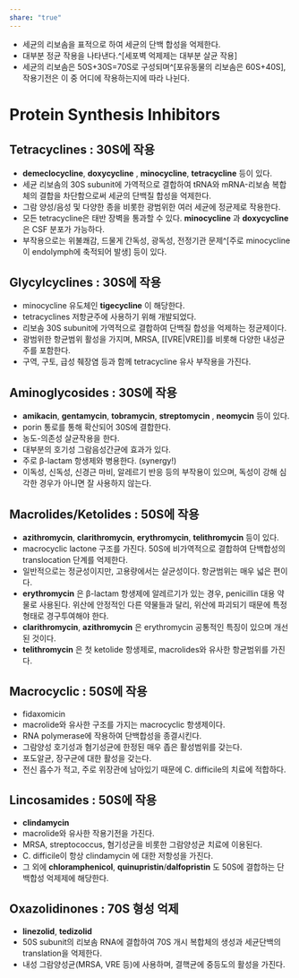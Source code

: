 ```yaml
---
share: "true"
---
```

- 세균의 리보솜을 표적으로 하여 세균의 단백 합성을 억제한다.
- 대부분 정균 작용을 나타낸다.^[세포벽 억제제는 대부분 살균 작용]
- 세균의 리보솜은 50S+30S=70S로 구성되며^[포유동물의 리보솜은 60S+40S], 작용기전은 이 중 어디에 작용하는지에 따라 나뉜다.

# Protein Synthesis Inhibitors

## Tetracyclines : 30S에 작용

- **demeclocycline**, **doxycycline** , **minocycline**, **tetracycline** 등이 있다.
- 세균 리보솜의 30S subunit에 가역적으로 결합하여 tRNA와 mRNA-리보솜 복합체의 결합을 차단함으로써 세균의 단백질 합성을 억제한다.
- 그람 양성/음성 및 다양한 종을 비롯한 광범위한 여러 세균에 정균제로 작용한다.
- 모든 tetracycline은 태반 장벽을 통과할 수 있다. **minocycline** 과 **doxycycline** 은 CSF 분포가 가능하다.
- 부작용으로는 위불쾌감, 드물게 간독성, 광독성, 전정기관 문제^[주로 minocycline 이 endolymph에 축적되어 발생] 등이 있다.

## Glycylcyclines : 30S에 작용

- minocycline 유도체인 **tigecycline** 이 해당한다.
- tetracyclines 저항균주에 사용하기 위해 개발되었다.
- 리보솜 30S subunit에 가역적으로 결합하여 단백질 합성을 억제하는 정균제이다.
- 광범위한 항균범위 활성을 가지며, MRSA, [[VRE|VRE]]를 비롯해 다양한 내성균주를 포함한다.
- 구역, 구토, 급성 췌장염 등과 함께 tetracycline 유사 부작용을 가진다.

## Aminoglycosides : 30S에 작용

- **amikacin**, **gentamycin**, **tobramycin**, **streptomycin** , **neomycin** 등이 있다.
- porin 통로를 통해 확산되어 30S에 결합한다.
- 농도-의존성 살균작용을 한다.
- 대부분의 호기성 그람음성간균에 효과가 있다.
- 주로  β-lactam 항생제와 병용한다. (synergy!)
- 이독성, 신독성, 신경근 마비, 알레르기 반응 등의 부작용이 있으며, 독성이 강해 심각한 경우가 아니면 잘 사용하지 않는다.

## Macrolides/Ketolides : 50S에 작용

- **azithromycin**, **clarithromycin**, **erythromycin**, **telithromycin** 등이 있다.
- macrocyclic lactone 구조를 가진다. 50S에 비가역적으로 결합하여 단백합성의 translocation 단계를 억제한다.
- 일반적으로는 정균성이지만, 고용량에서는 살균성이다. 항균범위는 매우 넓은 편이다.
- **erythromycin** 은  β-lactam 항생제에 알레르기가 있는 경우, penicillin 대용 약물로 사용된다. 위산에 안정적인 다른 약물들과 달리, 위산에 파괴되기 때문에 특정 형태로 경구투여해야 한다.
- **clarithromycin**, **azithromycin** 은 erythromycin  공통적인 특징이 있으며 개선된 것이다.
- **telithromycin** 은 첫 ketolide 항생제로, macrolides와 유사한 항균범위를 가진다.

## Macrocyclic : 50S에 작용

- fidaxomicin
- macrolide와 유사한 구조를 가지는 macrocyclic 항생제이다.
- RNA polymerase에 작용하여 단백합성을 종결시킨다.
- 그람양성 호기성과 혐기성균에 한정된 매우 좁은 활성범위를 갖는다.
- 포도알균, 장구균에 대한 활성을 갖는다.
- 전신 흡수가 적고, 주로 위장관에 남아있기 때문에 C. difficile의 치료에 적합하다.

## Lincosamides : 50S에 작용

- **clindamycin**
- macrolide와 유사한 작용기전을 가진다.
- MRSA, streptococcus, 혐기성균을 비롯한 그람양성균 치료에 이용된다.
- C. difficile이 항상 clindamycin 에 대한 저항성을 가진다.
- 그 외에 **chloramphenicol**, **quinupristin**/**dalfopristin** 도 50S에 결합하는 단백합성 억제제에 해당한다.

## Oxazolidinones : 70S 형성 억제

- **linezolid**, **tedizolid**
- 50S subunit의 리보솜 RNA에 결합하여 70S 개시 복합체의 생성과 세균단백의 translation을 억제한다.
- 내성 그람양성균(MRSA, VRE 등)에 사용하며, 결핵균에 중등도의 활성을 가진다.




